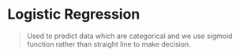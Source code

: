   # Logistic Regression

 > Used to predict data which are categorical and we use sigmoid function rather than straight line to make decision.



